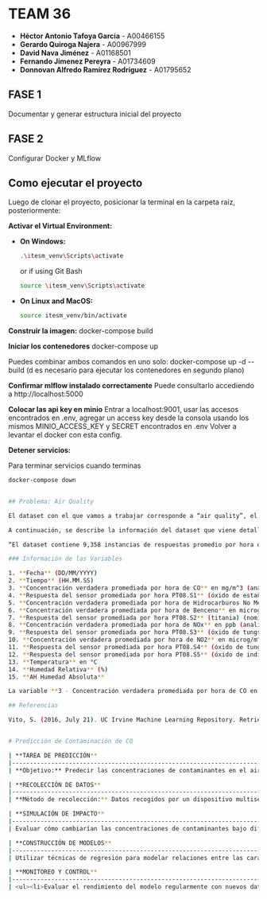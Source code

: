 # TEAM 36

- **Héctor Antonio Tafoya Garcia** - A00466155
- **Gerardo Quiroga Najera** - A00967999
- **David Nava Jiménez** - A01168501
- **Fernando Jimenez Pereyra** - A01734609
- **Donnovan Alfredo Ramírez Rodríguez** - A01795652

## FASE 1
Documentar y generar estructura inicial del proyecto

## FASE 2
Configurar Docker y MLflow


## Como ejecutar el proyecto
Luego de clonar el proyecto, posicionar la terminal en la carpeta raiz, posteriormente:

**Activar el Virtual Environment:**

   - **On Windows:**

     ```bash
     .\itesm_venv\Scripts\activate
     ```

     or if using Git Bash

     ```bash
     source \itesm_venv\Scripts\activate
     ```

   - **On Linux and MacOS:**

     ```bash
     source itesm_venv/bin/activate


**Construir la imagen:**
docker-compose build

**Iniciar los contenedores**
docker-compose up

Puedes combinar ambos comandos en uno solo:
docker-compose up -d --build
(d es necesario para ejecutar los contenedores en segundo plano)

**Confirmar mlflow instalado correctamente**
Puede consultarlo accediendo a http://localhost:5000

**Colocar las api key en minio**
Entrar a localhost:9001, usar las accesos encontrados en .env, agregar un access key desde la consola usando los mismos MINIO_ACCESS_KEY y SECRET encontrados en .env
Volver a levantar el docker con esta config.

**Detener servicios:**

Para terminar servicios cuando terminas

```bash
docker-compose down


## Problema: Air Quality

El dataset con el que vamos a trabajar corresponde a “air quality”, el cual es un dataset multivariable con el que se pueden aplicar técnicas de series de tiempo. El objetivo es obtener por medio de regresión la predicción de la variable objetivo. Cuenta con 9,358 instancias u observaciones y 15 variables distintas.

A continuación, se describe la información del dataset que viene detallado en (Vito, 2016):

“El dataset contiene 9,358 instancias de respuestas promedio por hora de una matriz de 5 sensores químicos de óxido metálico integrados en un dispositivo multisensor de calidad del aire. El dispositivo se ubicó en el campo en una zona significativamente contaminada, a nivel de la carretera, dentro de una ciudad italiana. Los datos se registraron desde marzo de 2004 hasta febrero de 2005 (un año), representando las grabaciones más largas disponibles gratuitamente de las respuestas de dispositivos de sensores químicos de calidad del aire desplegados en el campo. Las concentraciones promediadas por hora de referencia para CO, Hidrocarburos No Metánicos, Benceno, Óxidos Totales de Nitrógeno (NOx) y Dióxido de Nitrógeno (NO2) fueron proporcionadas por un analizador certificado de referencia co-ubicado. Los valores faltantes están etiquetados con el valor -200.”

### Información de las Variables

1. **Fecha** (DD/MM/YYYY)
2. **Tiempo** (HH.MM.SS)
3. **Concentración verdadera promediada por hora de CO** en mg/m^3 (analizador de referencia)
4. **Respuesta del sensor promediada por hora PT08.S1** (óxido de estaño) (nominalmente dirigido a CO)
5. **Concentración verdadera promediada por hora de Hidrocarburos No Metánicos** en microg/m^3 (analizador de referencia)
6. **Concentración verdadera promediada por hora de Benceno** en microg/m^3 (analizador de referencia)
7. **Respuesta del sensor promediada por hora PT08.S2** (titania) (nominalmente dirigido a NMHC)
8. **Concentración verdadera promediada por hora de NOx** en ppb (analizador de referencia)
9. **Respuesta del sensor promediada por hora PT08.S3** (óxido de tungsteno) (nominalmente dirigido a NOx)
10. **Concentración verdadera promediada por hora de NO2** en microg/m^3 (analizador de referencia)
11. **Respuesta del sensor promediada por hora PT08.S4** (óxido de tungsteno) (nominalmente dirigido a NO2)
12. **Respuesta del sensor promediada por hora PT08.S5** (óxido de indio) (nominalmente dirigido a O3)
13. **Temperatura** en °C
14. **Humedad Relativa** (%)
15. **AH Humedad Absoluta**

La variable **3 - Concentración verdadera promediada por hora de CO en mg/m^3** (analizador de referencia) será la variable que se va a predecir en el modelo.

## Referencias

Vito, S. (2016, July 21). UC Irvine Machine Learning Repository. Retrieved September 30, 2024, from UC Irvine Machine Learning Repository - Air Quality: [https://archive.ics.uci.edu/dataset/387/air+quality](https://archive.ics.uci.edu/dataset/387/air+quality)


# Predicción de Contaminación de CO

| **TAREA DE PREDICCIÓN**                                                                                             | **DECISIONES**                                                                                                                                       | **PROPUESTA DE VALOR**                                                                                                                              |
|---------------------------------------------------------------------------------------------------------------------|-----------------------------------------------------------------------------------------------------------------------------------------------------|----------------------------------------------------------------------------------------------------------------------------------------------------|
| **Objetivo:** Predecir las concentraciones de contaminantes en el aire CO (en mg/m³) utilizando técnicas de regresión a partir de datos de sensores químicos y variables ambientales. | Decisiones basadas en predicciones: <ul><li>Implementar políticas de control de la contaminación.</li><li>Mejorar la planificación urbana y del tráfico en áreas contaminadas.</li><li>Informar a la población sobre los niveles de calidad de aire, actividades recomendadas y riesgos asociados.</li></ul> | <ul><li>Proporcionar información precisa sobre la calidad del aire con un enfoque en el CO.</li><li>Contribuir a la salud pública al reducir la exposición de contaminantes.</li><li>Facilitar la investigación sobre el impacto de la contaminación en la salud, medio ambiente y planeación urbana.</li></ul> |

| **RECOLECCIÓN DE DATOS**                                                                                                                                                                                                                   | **FUENTE DE DATOS**                                                                                                                                                                                                                  |
|--------------------------------------------------------------------------------------------------------------------------------------------------------------------------------------------------------------------------------------------|-------------------------------------------------------------------------------------------------------------------------------------------------------------------------------------------------------------------------------------|
| **Método de recolección:** Datos recogidos por un dispositivo multisensor de diferentes compuestos químicos, ubicado en ciudad contaminada de Italia, a nivel de la carretera.<br>**Periodo de recolección:** Desde marzo de 2024 hasta febrero de 2005. | <ul><li>Matriz de 5 sensores químicos integrados en un dispositivo.</li><li>Datos de referencia proporcionados por un analizador certificado co-ubicado.</li><li>9,358 instancias promedio de mediciones por hora.</li></ul> |

| **SIMULACIÓN DE IMPACTO**                                                                                                                                                            | **REALIZACIÓN DE PREDICCIONES**                                                                                     |
|--------------------------------------------------------------------------------------------------------------------------------------------------------------------------------------|---------------------------------------------------------------------------------------------------------------------|
| Evaluar cómo cambiarían las concentraciones de contaminantes bajo diferentes escenarios de tráfico y producción industrial, o incluso durante eventos esporádicos como incendios.<br>Proyecciones sobre la mejora de la calidad del aire con la implementación de políticas de mitigación. | Aplicar el modelo entrenado a nuevos datos de calidad del aire para estimar las concentraciones futuras de CO.<br>Probar en otras localidades y comparar resultados. |

| **CONSTRUCCIÓN DE MODELOS**                                                                                      | **CARACTERÍSTICAS**                                                                                                                                                                                                                                                                                                                                                                                   |
|------------------------------------------------------------------------------------------------------------------|--------------------------------------------------------------------------------------------------------------------------------------------------------------------------------------------------------------------------------------------------------------------------------------------------------------------------------------------------------------------------------------------------------|
| Utilizar técnicas de regresión para modelar relaciones entre las características y la concentración de CO. | <ul><li>**Variable objetivo:** Concentraciones verdadera promediadas de CO</li><li>**Respuestas de sensores:** CO, Hidrocarburos no metálicos, benceno, NOx, NO2.</li><li>**Fecha:** Tendencias estacionales, día de la semana o mes.</li><li>**Tiempo:** Mañana, tarde o noche u hora específica.</li><li>Temperatura</li><li>Humedad Relativa</li><li>Humedad Absoluta</li></ul> |

| **MONITOREO Y CONTROL**                                                                                                       |
|-------------------------------------------------------------------------------------------------------------------------------|
| <ul><li>Evaluar el rendimiento del modelo regularmente con nuevos datos.</li><li>Ajustar el modelo según sea necesario para mantener su precisión y relevancia.</li></ul> |